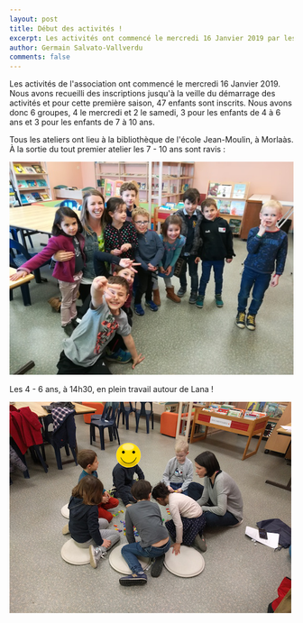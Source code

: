 ```yaml
---
layout: post
title: Début des activités !
excerpt: Les activités ont commencé le mercredi 16 Janvier 2019 par les ateliers pour enfants.
author: Germain Salvato-Vallverdu
comments: false
---
```


Les activités de l'association ont commencé le mercredi 16 Janvier 2019. 
Nous avons recueilli des inscriptions jusqu'à la veille du démarrage des activités
et pour cette première saison, 47 enfants sont inscrits. Nous avons donc 6 
groupes, 4 le mercredi et 2 le samedi, 3 pour les enfants de 4 à 6 ans et
3 pour les enfants de 7 à 10 ans.

Tous les ateliers ont lieu à la bibliothèque de l'école Jean-Moulin, à Morlaàs.
À la sortie du tout premier atelier les 7 - 10 ans sont ravis :

![7 - 10 ans](/assets/img/16012019-7-10ans.jpg)

Les 4 - 6 ans, à 14h30, en plein travail autour de Lana !

![4 - 6 ans](/assets/img/16012019-4-6ans.jpg)
